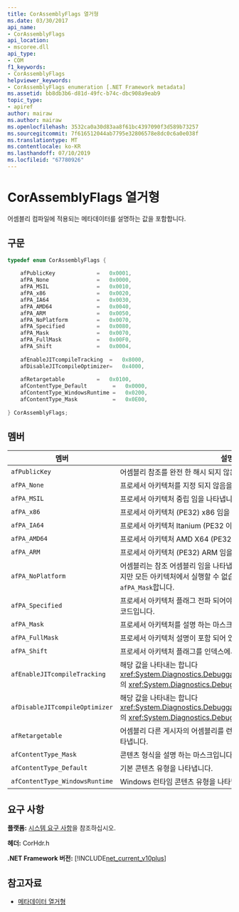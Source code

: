 ```yaml
---
title: CorAssemblyFlags 열거형
ms.date: 03/30/2017
api_name:
- CorAssemblyFlags
api_location:
- mscoree.dll
api_type:
- COM
f1_keywords:
- CorAssemblyFlags
helpviewer_keywords:
- CorAssemblyFlags enumeration [.NET Framework metadata]
ms.assetid: bb8db3b6-d81d-49fc-b74c-dbc908a9eab9
topic_type:
- apiref
author: mairaw
ms.author: mairaw
ms.openlocfilehash: 3532ca0a30d83aa8f61bc4397090f3d589b73257
ms.sourcegitcommit: 7f616512044ab7795e32806578e8dc0c6a0e038f
ms.translationtype: MT
ms.contentlocale: ko-KR
ms.lasthandoff: 07/10/2019
ms.locfileid: "67780926"
---
```

# <a name="corassemblyflags-enumeration"></a>CorAssemblyFlags 열거형
어셈블리 컴파일에 적용되는 메타데이터를 설명하는 값을 포함합니다.  
  
## <a name="syntax"></a>구문  
  
```cpp  
typedef enum CorAssemblyFlags {  
  
    afPublicKey             =   0x0001,  
    afPA_None               =   0x0000,  
    afPA_MSIL               =   0x0010,  
    afPA_x86                =   0x0020,  
    afPA_IA64               =   0x0030,  
    afPA_AMD64              =   0x0040,  
    afPA_ARM                =   0x0050,  
    afPA_NoPlatform         =   0x0070,  
    afPA_Specified          =   0x0080,  
    afPA_Mask               =   0x0070,  
    afPA_FullMask           =   0x00F0,  
    afPA_Shift              =   0x0004,  
  
    afEnableJITcompileTracking  =   0x8000,  
    afDisableJITcompileOptimizer=   0x4000,  
  
    afRetargetable          =   0x0100,  
    afContentType_Default        =   0x0000,  
    afContentType_WindowsRuntime =   0x0200,  
    afContentType_Mask           =   0x0E00,  
  
} CorAssemblyFlags;  
```  
  
## <a name="members"></a>멤버  
  
|멤버|설명|  
|------------|-----------------|  
|`afPublicKey`|어셈블리 참조를 완전 한 해시 되지 않은 공개 키 보유 함을 나타냅니다.|  
|`afPA_None`|프로세서 아키텍처를 지정 되지 않음을 나타냅니다.|  
|`afPA_MSIL`|프로세서 아키텍처 중립 임을 나타냅니다 (PE32).|  
|`afPA_x86`|프로세서 아키텍처 (PE32) x86 임을 나타냅니다.|  
|`afPA_IA64`|프로세서 아키텍처 Itanium (PE32 이상) 임을 나타냅니다.|  
|`afPA_AMD64`|프로세서 아키텍처 AMD X64 (PE32 이상) 임을 나타냅니다.|  
|`afPA_ARM`|프로세서 아키텍처 (PE32) ARM 임을 나타냅니다.|  
|`afPA_NoPlatform`|어셈블리는 참조 어셈블리 임을 나타냅니다. 즉, 모든 아키텍처에 적용 되지만 모든 아키텍처에서 실행할 수 없습니다. 따라서 플래그는 동일 `afPA_Mask`합니다.|  
|`afPA_Specified`|프로세서 아키텍처 플래그 전파 되어야는 나타냅니다는 `AssemblyRef` 레코드입니다.|  
|`afPA_Mask`|프로세서 아키텍처를 설명 하는 마스크입니다.|  
|`afPA_FullMask`|프로세서 아키텍처 설명이 포함 되어 있는지를 지정 합니다.|  
|`afPA_Shift`|프로세서 아키텍처 플래그를 인덱스에서 시프트 횟수를 나타냅니다.|  
|`afEnableJITcompileTracking`|해당 값을 나타내는 합니다 <xref:System.Diagnostics.DebuggableAttribute.DebuggingModes> 의 <xref:System.Diagnostics.DebuggableAttribute>합니다.|  
|`afDisableJITcompileOptimizer`|해당 값을 나타내는 합니다 <xref:System.Diagnostics.DebuggableAttribute.DebuggingModes> 의 <xref:System.Diagnostics.DebuggableAttribute>합니다.|  
|`afRetargetable`|어셈블리 다른 게시자의 어셈블리를 런타임 시 대상이 될 수 있는지를 나타냅니다.|  
|`afContentType_Mask`|콘텐츠 형식을 설명 하는 마스크입니다.|  
|`afContentType_Default`|기본 콘텐츠 유형을 나타냅니다.|  
|`afContentType_WindowsRuntime`|Windows 런타임 콘텐츠 유형을 나타냅니다.|  
  
## <a name="requirements"></a>요구 사항  
 **플랫폼:** [시스템 요구 사항](../../../../docs/framework/get-started/system-requirements.md)을 참조하십시오.  
  
 **헤더:** CorHdr.h  
  
 **.NET Framework 버전:** [!INCLUDE[net_current_v10plus](../../../../includes/net-current-v10plus-md.md)]  
  
## <a name="see-also"></a>참고자료

- [메타데이터 열거형](../../../../docs/framework/unmanaged-api/metadata/metadata-enumerations.md)
